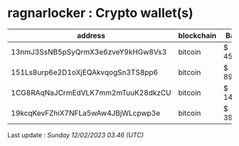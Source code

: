 # ragnarlocker : Crypto wallet(s)

| address | blockchain | Balance |
|---|---|---|
| 13nmJ3SsNB5pSyQrmX3e6zveY9kHGw8Vs3 | bitcoin | $ 4517994 |
| 151Ls8urp6e2D1oXjEQAkvqogSn3TS8pp6 | bitcoin | $ 899289 |
| 1CG8RAqNaJCrmEdVLK7mm2mTuuK28dkzCU | bitcoin | $ 1481197 |
| 19kcqKevFZhiX7NFLa5wAw4JBjWLcpwp3e | bitcoin | $ 3980534 |

Last update : _Sunday 12/02/2023 03.46 (UTC)_

